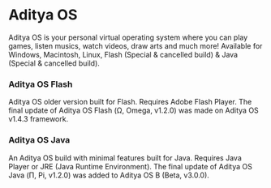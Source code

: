 # Aditya OS

Aditya OS is your personal virtual operating system where you can play games, listen musics, watch videos, draw arts and much more!
Available for Windows, Macintosh, Linux, Flash (Special & cancelled build) & Java (Special & cancelled build).

### Aditya OS Flash
Aditya OS older version built for Flash. Requires Adobe Flash Player.
The final update of Aditya OS Flash (Ω, Omega, v1.2.0) was made on Aditya OS v1.4.3 framework.

### Aditya OS Java
An Aditya OS build with minimal features built for Java. Requires Java Player or JRE (Java Runtime Environment).
The final update of Aditya OS Java (Π, Pi, v1.2.0) was added to Aditya OS B (Beta, v3.0.0).

